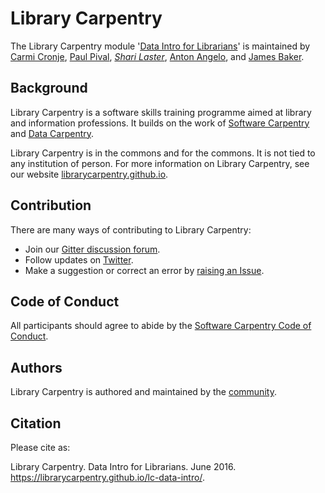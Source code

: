 # Library Carpentry

The Library Carpentry module '[Data Intro for Librarians](https://librarycarpentry.github.io/lc-data-intro/)' is maintained by [Carmi Cronje](https://github.com/ccronje), [Paul Pival](https://github.com/ppival), *[Shari Laster](https://github.com/sharilaster)*, [Anton Angelo](https://github.com/antonangelo), and [James Baker](https://github.com/drjwbaker).

## Background

Library Carpentry is a software skills training programme aimed at library and information professions. It builds on the work of [Software Carpentry](http://software-carpentry.org/) and [Data Carpentry](http://www.datacarpentry.org/).

Library Carpentry is in the commons and for the commons. It is not tied to any institution of person. For more information on Library Carpentry, see our website [librarycarpentry.github.io](http://librarycarpentry.github.io/).

## Contribution

There are many ways of contributing to Library Carpentry:

- Join our [Gitter discussion forum](https://gitter.im/LibraryCarpentry/).
- Follow updates on [Twitter](https://twitter.com/LibCarpentry).
- Make a suggestion or correct an error by [raising an Issue](https://github.com/LibraryCarpentry/lc-data-intro/issues).

## Code of Conduct

All participants should agree to abide by the [Software Carpentry Code of Conduct](http://software-carpentry.org/conduct/).

## Authors

Library Carpentry is authored and maintained by the [community](https://github.com/orgs/LibraryCarpentry/people).

## Citation

Please cite as:

Library Carpentry. Data Intro for Librarians. June 2016. https://librarycarpentry.github.io/lc-data-intro/.
